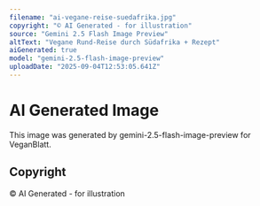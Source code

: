 ```yaml
---
filename: "ai-vegane-reise-suedafrika.jpg"
copyright: "© AI Generated - for illustration"
source: "Gemini 2.5 Flash Image Preview"
altText: "Vegane Rund-Reise durch Südafrika + Rezept"
aiGenerated: true
model: "gemini-2.5-flash-image-preview"
uploadDate: "2025-09-04T12:53:05.641Z"
---
```


# AI Generated Image

This image was generated by gemini-2.5-flash-image-preview for VeganBlatt.

## Copyright
© AI Generated - for illustration
